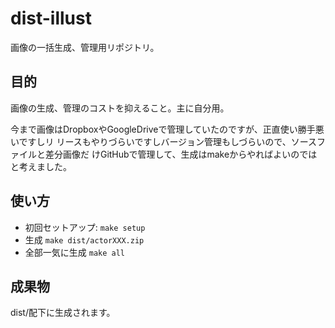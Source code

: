 dist-illust
================================================================================

画像の一括生成、管理用リポジトリ。

目的
--------------------------------------------------------------------------------

画像の生成、管理のコストを抑えること。主に自分用。

今まで画像はDropboxやGoogleDriveで管理していたのですが、正直使い勝手悪いですしリ
リースもやりづらいですしバージョン管理もしづらいので、ソースファイルと差分画像だ
けGitHubで管理して、生成はmakeからやればよいのではと考えました。

使い方
--------------------------------------------------------------------------------

- 初回セットアップ: `make setup`
- 生成 `make dist/actorXXX.zip`
- 全部一気に生成 `make all`

成果物
--------------------------------------------------------------------------------

dist/配下に生成されます。
